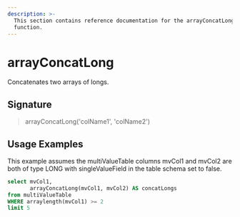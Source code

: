 ```yaml
---
description: >-
  This section contains reference documentation for the arrayConcatLong
  function.
---
```


# arrayConcatLong

Concatenates two arrays of longs.

## Signature

> arrayConcatLong('colName1', 'colName2')

## Usage Examples

This example assumes the multiValueTable columns mvCol1 and mvCol2 are both of type LONG with singleValueField in the table schema set to false.

```sql
select mvCol1, 
       arrayConcatLong(mvCol1, mvCol2) AS concatLongs
from multiValueTable
WHERE arraylength(mvCol1) >= 2
limit 5
```
